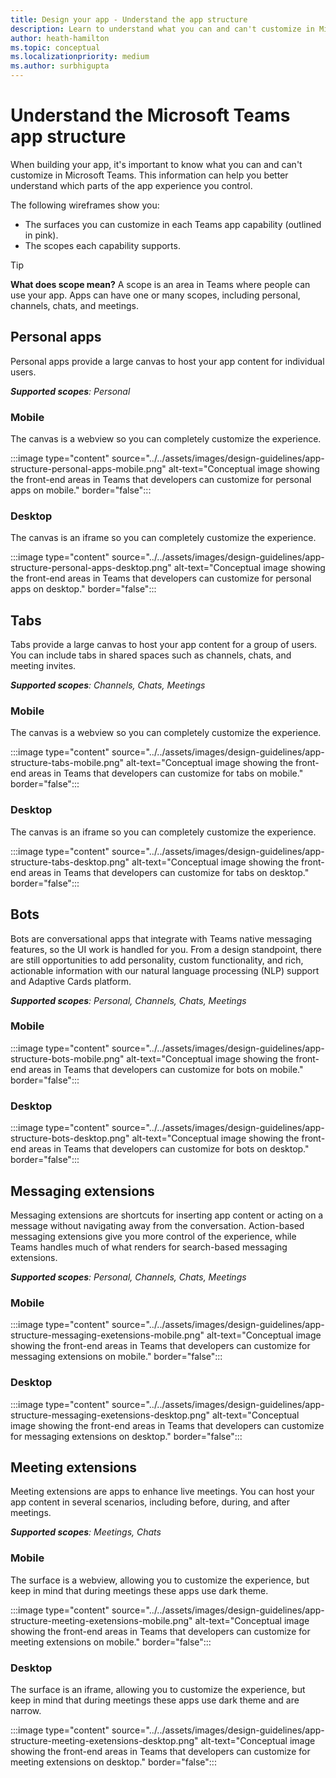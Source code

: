 ```yaml
---
title: Design your app - Understand the app structure
description: Learn to understand what you can and can't customize in Microsoft Teams like wireframe, channel, chat, meeting, messaging extensions, mobile, and desktop when designing your app.
author: heath-hamilton
ms.topic: conceptual
ms.localizationpriority: medium
ms.author: surbhigupta
---
```


# Understand the Microsoft Teams app structure

When building your app, it's important to know what you can and can't customize in Microsoft Teams. This information can help you better understand which parts of the app experience you control.

The following wireframes show you:

* The surfaces you can customize in each Teams app capability (outlined in pink).
* The scopes each capability supports.

> [!TIP]
> **What does scope mean?** A scope is an area in Teams where people can use your app. Apps can have one or many scopes, including personal, channels, chats, and meetings.

## Personal apps

Personal apps provide a large canvas to host your app content for individual users.

***Supported scopes**: Personal*

### Mobile

The canvas is a webview so you can completely customize the experience.

:::image type="content" source="../../assets/images/design-guidelines/app-structure-personal-apps-mobile.png" alt-text="Conceptual image showing the front-end areas in Teams that developers can customize for personal apps on mobile." border="false":::

### Desktop

The canvas is an iframe so you can completely customize the experience.

:::image type="content" source="../../assets/images/design-guidelines/app-structure-personal-apps-desktop.png" alt-text="Conceptual image showing the front-end areas in Teams that developers can customize for personal apps on desktop." border="false":::

## Tabs

Tabs provide a large canvas to host your app content for a group of users. You can include tabs in shared spaces such as channels, chats, and meeting invites.

***Supported scopes**: Channels, Chats, Meetings*

### Mobile

The canvas is a webview so you can completely customize the experience.

:::image type="content" source="../../assets/images/design-guidelines/app-structure-tabs-mobile.png" alt-text="Conceptual image showing the front-end areas in Teams that developers can customize for tabs on mobile." border="false":::

### Desktop

The canvas is an iframe so you can completely customize the experience.

:::image type="content" source="../../assets/images/design-guidelines/app-structure-tabs-desktop.png" alt-text="Conceptual image showing the front-end areas in Teams that developers can customize for tabs on desktop." border="false":::

## Bots

Bots are conversational apps that integrate with Teams native messaging features, so the UI work is handled for you. From a design standpoint, there are still opportunities to add personality, custom functionality, and rich, actionable information with our natural language processing (NLP) support and Adaptive Cards platform.

***Supported scopes**: Personal, Channels, Chats, Meetings*

### Mobile

:::image type="content" source="../../assets/images/design-guidelines/app-structure-bots-mobile.png" alt-text="Conceptual image showing the front-end areas in Teams that developers can customize for bots on mobile." border="false":::

### Desktop

:::image type="content" source="../../assets/images/design-guidelines/app-structure-bots-desktop.png" alt-text="Conceptual image showing the front-end areas in Teams that developers can customize for bots on desktop." border="false":::

## Messaging extensions

Messaging extensions are shortcuts for inserting app content or acting on a message without navigating away from the conversation. Action-based messaging extensions give you more control of the experience, while Teams handles much of what renders for search-based messaging extensions.

***Supported scopes**: Personal, Channels, Chats, Meetings*

### Mobile

:::image type="content" source="../../assets/images/design-guidelines/app-structure-messaging-exetensions-mobile.png" alt-text="Conceptual image showing the front-end areas in Teams that developers can customize for messaging extensions on mobile." border="false":::

### Desktop

:::image type="content" source="../../assets/images/design-guidelines/app-structure-messaging-exetensions-desktop.png" alt-text="Conceptual image showing the front-end areas in Teams that developers can customize for messaging extensions on desktop." border="false":::

## Meeting extensions

Meeting extensions are apps to enhance live meetings. You can host your app content in several scenarios, including before, during, and after meetings.

***Supported scopes**: Meetings, Chats*

### Mobile

The surface is a webview, allowing you to customize the experience, but keep in mind that during meetings these apps use dark theme.

:::image type="content" source="../../assets/images/design-guidelines/app-structure-meeting-exetensions-mobile.png" alt-text="Conceptual image showing the front-end areas in Teams that developers can customize for meeting extensions on mobile." border="false":::

### Desktop

The surface is an iframe, allowing you to customize the experience, but keep in mind that during meetings these apps use dark theme and are narrow.

:::image type="content" source="../../assets/images/design-guidelines/app-structure-meeting-exetensions-desktop.png" alt-text="Conceptual image showing the front-end areas in Teams that developers can customize for meeting extensions on desktop." border="false":::
